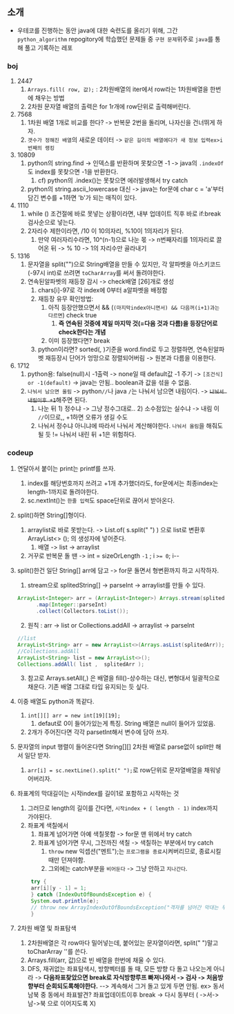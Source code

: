 ## 소개

- 우테코를 진행하는 동안 java에 대한 숙련도를 올리기 위해, 그간 `python_algorithm` repogitory에 학습했던 문제들 중 `구현 문제`위주로 `java`를 통해 풀고 기록하는 레포

### boj

1. 2447
    1. `Arrays.fill( row, 값);` : 2차원배열의 iter에서 row라는 1차원배열을 한번에 채우는 방법
    2. 2차원 문자열 배열의 출력은 for 1r개에 row단위로 출력해버린다.
2. 7568
    1. 1차원 배열 1개로 비교를 한다? -> 반복문 2번을 돌리며, 나자신을 건너뛰게 하자.
    2. `갯수가 정해진 배열`의 새로운 데이터 -> `같은 길이의 배열에다가 새 정보 입력ex>i번째의 랭킹`
3. 10809
    1. python의 string.find -> 인덱스를 반환하며 못찾으면 -1 -> java의 `.indexOf`도 index를 못찾으면 -1을 반환한다.
        1. cf) python의 .index()는 못찾으면 에러발생해서 try catch
    2. python의 string.ascii_lowercase 대신 -> java는 for문에 char c = 'a'부터 담긴 변수를 +1하면 'b'가 되는 매직이 있다.
4. 1110
    1. while () 조건절에 바로 못넣는 상황이라면, 내부 업데이트 직후 바로 if:break검사순으로 넣는다.
    2. 2자리수 제한이라면, /10 이 10의자리, %10이 1의자리가 된다.
        1. 만약 여러자리수라면, 10^(n-1)으로 나눈 몫 -> n번째자리를 1의자리로 끌어온 뒤 -> % 10 -> 1의 자리수만 골라내기
5. 1316
    1. 문자열을 split("")으로 String배열을 만들 수 있지만, 각 알파벳을 아스키코드(-97시 int)로 쓰려면 `toCharArray`를 써서 돌려야한다.
    2. 연속된알파벳의 재등장 감시 -> check배열 [26]개로 생성
        1. chars[i]-97로 각 index에 0부터 a알파벳을 배정함
        2. 재등장 유무 확인방법:
            1. 아직 등장안했으면서 && (`(마지막index아니면서) && 다음꺼(i+1)과는 다르면`) check true
                1. **즉 연속된 것중에 제일 마지막 것(=다음 것과 다름)을 등장단어로 check한다는 개념**
            2. 이미 등장했다면? break
        3. python이라면? sorted(, )기준을 word.find로 두고 정렬하면, 연속된알파벳 재등장시 단어가 엉망으로 정렬되어버림 -> 원본과 다름을 이용한다.
6. 1712
    1. python용: false(null)시 -1출력 ->  none일 때 default값 -1 주기 -> `[조건식] or -1(default)` -> java는 안됨.. boolean과 값을 섞을 수 없음.
    2. `나눠서 남으면 올림` -> python`//`나 java `/`는 나눠서 남으면 내림이다. -> ~~`나눠서 내림이후 +1`~~해주면 된다.
        1. 나눈 뒤 1) 정수냐 -> 그냥 정수그대로.. 2) 소수점있는 실수냐 -> 내림  이 `//`이므로,, +1하면 오류가 생길 수도 
        2. 나눠서 정수냐 아니냐에 따라서 나눠서 계산해야한다. `나눠서 올림`을 해줘도 될 듯 != 나눠서 내린 뒤 +1은 위험하다.
        
### codeup

1. 연달아서 붙이는 print는 printf를 쓰자.
    1. index를 해당번호까지 쓰려고 +1개 추가했더라도, for문에서는 최종index는 length-1까지로 돌려야한다.
    2. sc.nextInt()는 `한줄 입력`도 space단위로 끊어서 받아온다.
2. split()하면 String[]형이다.
    1. arraylist로 바로 못받는다. -> List.of( s.split(" ") ) 으로 list로 변환후 ArrayList<> (); 의 생성자에 넣어준다.
        1. 배열 -> list -> arraylist
    2. 거꾸로 반복문 돌 땐 ->  int = sizeOrLength `-1` ; i `>= 0`; i--
3. split()한건 일단 String[] arr에 담고 -> for문 돌면서 형변환까지 하고 시작하자.
    1. stream으로 splitedString[] -> parseInt -> arraylist를 만들 수 있다.
    ```java
    ArrayList<Integer> arr = (ArrayList<Integer>) Arrays.stream(splitedArr)
          .map(Integer::parseInt)
          .collect(Collectors.toList());
    ```
    2. 원칙 : arr -> list or Collections.addAll -> arraylist -> parseInt
    ```java
    //list
    ArrayList<String> arr = new ArrayList<>(Arrays.asList(splitedArr));
    //Collections.addAll
    ArrayList<String> list = new ArrayList<>();
    Collections.addAll( list ,  splitedArr );
    ```
    3. 참고로 Arrays.setAll(,) 은 배열을 fill()-상수하는 대신, 변형대서 일괄적으로 채운다. 기존 배열 그대로 타입 유지되는 듯 싶다.

4. 이중 배열도 python과 똑같다.
    1. `int[][] arr = new int[19][19];`
        1. defaut로 0이 들어가있는게 특징. String 배열은 null이 들어가 있었음.
    2. 2개가 주어진다면 각각 parsetInt해서 변수에 담아 쓰자.
5. 문자열의 input 행렬이 들어온다면 String[][] 2차원 배열로 parse없이 split만 해서 일단 받자.
    1. `arr[i] = sc.nextLine().split(" ");`로 row단위로 문자열배열을 채워넣어버리자.

6. 좌표계의 막대길이는 시작index를 길이1로 포함하고 시작하는 것
    1. 그러므로 length의 길이를 간다면, `시작index + ( length - 1)` index까지 가야된다.
    2. 좌표계 색칠에서
        1. 좌표계 넘어가면 아예 색칠못함 -> for문 맨 위에서 try catch
        2. 좌표계 넘어가면 무시, 그전까진 색칠 -> 색칠하는 부분에서 try catch
            1. `throw` new 익셉션("멘트");는 `프로그램을 종료`시켜버리므로, 종료시킬때만 던져야함.
            2. 그외에는 catch부분을 `비어둔다` -> 그냥 안하고 `지나간다`.
       ```java
        try {
        arr[i][y - 1] = 1;
        } catch (IndexOutOfBoundsException e) {
        System.out.println(e);
        // throw new ArrayIndexOutOfBoundsException("격자를 넘어간 막대는 무시됩니다.");
        }
        ```
7. 2차원 배열 및 좌표탐색
    1. 2차원배열은 각 row마다 밀어넣는데, 붙어있는 문자열이라면, split(" ")말고 toCharArray ''를 쓴다.
    2. Arrays.fill(arr, 값)으로 빈 배열을 한번에 채울 수 있다.
    3. DFS, 재귀없는 좌표탐색시, 방향벡터를 돌 때, 모든 방향 다 돌고 나오는게 아니라 -> **다음좌표찾았으면 break로 자식방향루프 빠져나와서 -> 검사 -> 처음방향부터 순회되도록해야한다.**
       --> 계속해서 그거 돌고 있게 두면 안됨. ex> 동서남북 중 동에서 좌표발견? 좌표업데이트이후 break -> 다시 동부터  ( ->서->남->북 으로 이어지도록 X)
